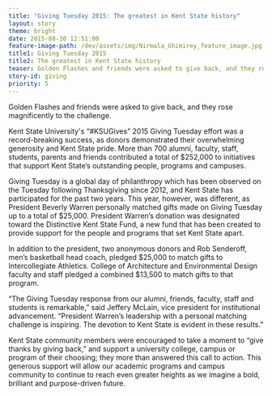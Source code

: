 ```yaml
---
title: "Giving Tuesday 2015: The greatest in Kent State history"
layout: story
theme: bright
date: 2015-08-30 12:51:00
feature-image-path: /dev/assets/img/Nirmala_Ghimirey_feature_image.jpg
title1: Giving Tuesday 2015
title2: The greatest in Kent State history
teaser: Golden Flashes and friends were asked to give back, and they rose magnificently to the challenge.
story-id: giving
priority: 5
---
```

Golden Flashes and friends were asked to give back, and they rose magnificently to the challenge.

Kent State University's “#KSUGives” 2015 Giving Tuesday effort was a record-breaking success, as donors demonstrated their overwhelming generosity and Kent State pride. More than 700 alumni, faculty, staff, students, parents and friends contributed a total of $252,000 to initiatives that support Kent State’s outstanding people, programs and campuses.

Giving Tuesday is a global day of philanthropy which has been observed on the Tuesday following Thanksgiving since 2012, and Kent State has participated for the past two years. This year, however, was different, as President Beverly Warren personally matched gifts made on Giving Tuesday up to a total of $25,000.  President Warren’s donation was designated toward the Distinctive Kent State Fund, a new fund that has been created to provide support for the people and programs that set Kent State apart.

In addition to the president, two anonymous donors and Rob Senderoff, men’s basketball head coach, pledged $25,000 to match gifts to Intercollegiate Athletics. College of Architecture and Environmental Design faculty and staff pledged a combined $13,500 to match gifts to that program.

“The Giving Tuesday response from our alumni, friends, faculty, staff and students is remarkable,” said Jeffery McLain, vice president for institutional advancement. “President Warren’s leadership with a personal matching challenge is inspiring. The devotion to Kent State is evident in these results.”

Kent State community members were encouraged to take a moment to “give thanks by giving back,” and support a university college, campus or program of their choosing; they more than answered this call to action. This generous support will allow our academic programs and campus community to continue to reach even greater heights as we imagine a bold, brilliant and purpose-driven future.
